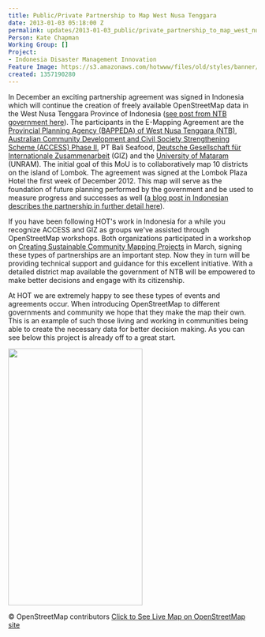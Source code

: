 ```yaml
---
title: Public/Private Partnership to Map West Nusa Tenggara
date: 2013-01-03 05:18:00 Z
permalink: updates/2013-01-03_public/private_partnership_to_map_west_nusa_tenggara
Person: Kate Chapman
Working Group: []
Project:
- Indonesia Disaster Management Innovation
Feature Image: https://s3.amazonaws.com/hotwww/files/old/styles/banner/public/ntb_mapping.png
created: 1357190280
---
```


<p>In December an exciting partnership agreement was signed in Indonesia which will continue the creation of freely available OpenStreetMap data in the West Nusa Tenggara Province of Indonesia (<a href="http://www.ntbprov.go.id/baca.php?berita=1523">see post from NTB government here</a>). The participants in the E-Mapping Agreement are the <a href="http://bappedantb.go.id/">Provincial Planning Agency (BAPPEDA) of West Nusa Tenggara (NTB)</a>, <a href="http://www.access-indo.or.id/">Australian Community Development and Civil Society Strengthening Scheme (ACCESS) Phase II</a>, PT Bali Seafood, <a href="http://www.giz.de/en/">Deutsche Gesellschaft für Internationale Zusammenarbeit</a> (GIZ) and the <a href="http://www.unram.ac.id/">University of Mataram</a> (UNRAM). The initial goal of this MoU is to collaboratively map 10 districts on the island of Lombok. The agreement was signed at the Lombok Plaza Hotel the first week of December 2012. This map will serve as the foundation of future planning performed by the government and be used to measure progress and successes as well (<a href="http://kmberugakdese.wordpress.com/2012/12/05/kabupatenkota-se-ntb-menandatangani-kesepakatan-e-mapping/">a blog post in Indonesian describes the partnership in further detail here</a>).</p><p>If you have been following HOT's work in Indonesia for a while you recognize ACCESS and GIZ as groups we've assisted through OpenStreetMap workshops. Both organizations participated in a workshop on <a href="http://hot.openstreetmap.org/updates/2012-03-12_creating_sustainable_community_mapping_projects_workshop">Creating Sustainable Community Mapping Projects</a> in March, signing these types of partnerships are an important step. Now they in turn will be providing technical support and guidance for this excellent initiative. With a detailed district map available the government of NTB will be empowered to make better decisions and engage with its citizenship.</p><p>At HOT we are extremely happy to see these types of events and agreements occur. When introducing OpenStreetMap to different governments and community we hope that they make the map their own. This is an example of such those living and working in communities being able to create the necessary data for better decision making. As you can see below this project is already off to a great start.</p><p><img src="https://s3.amazonaws.com/hotwww/files/old/ntb_mapping_0.png" alt="" style="width:272px;height:520px"></p><p>© OpenStreetMap contributors <a href="http://www.openstreetmap.org/?lat=-8.6194&amp;lon=116.3481&amp;zoom=12&amp;layers=M">Click to See Live Map on OpenStreetMap site</a></p>

